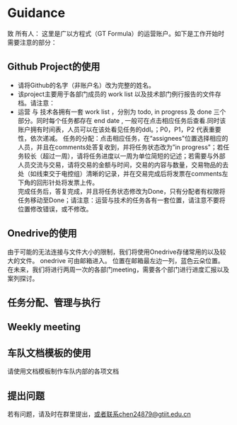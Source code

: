 # Guidance  
致 所有人：
这里是广以方程式（GT Formula）的运营账户。如下是工作开始时需要注意的部分：

## Github Project的使用
- 请将Github的名字（非账户名）改为完整的姓名。
- 该project主要用于各部门成员的 work list 以及技术部门例行报告的文件存档。请注意：
- 运营 与 技术各拥有一套 work list ，分别为 todo, in progress 及 done 三个部分。同时每个任务都存在 end date , 一般可在点击相应任务后查看.同时该账户拥有时间表，人员可以在该处看见任务的ddl。；P0，P1，P2 代表重要性，依次递减。
任务的分配：点击相应任务，在“assignees"位置选择相应的人员，并且在comments处答复收到，并将任务状态改为”in progress"；若任务较长（超过一周），请将任务进度以一周为单位简短的记述；若需要与外部人员交流与交易，请将交易的金额与时间，交易的内容与数量，交易物品的去处（如线束交于电控组）清晰的记录，并在交易完成后将发票在comments左下角的回形针处将发票上传。  
完成任务后，答复完成，并且将任务状态修改为Done，只有分配者有权限将任务移动至Done；请注意：运营与技术的任务各有一套位置，请注意不要将位置修改错误，或不修改。
  
## Onedrive的使用  
由于可能的无法连接与文件大小的限制，我们将使用Onedrive存储常用的以及较大的文件。  onedrive 可由邮箱进入。  位置在邮箱最左边一列，蓝色云朵位置。  
在未来，我们将进行两周一次的各部门meeting，需要各个部门进行进度汇报以及案列探讨。  


## 任务分配、管理与执行

## Weekly meeting

## 车队文档模板的使用 
请使用文档模板制作车队内部的各项文档  


## 提出问题  

若有问题，请及时在群里提出，或者联系chen24879@gtiit.edu.cn
